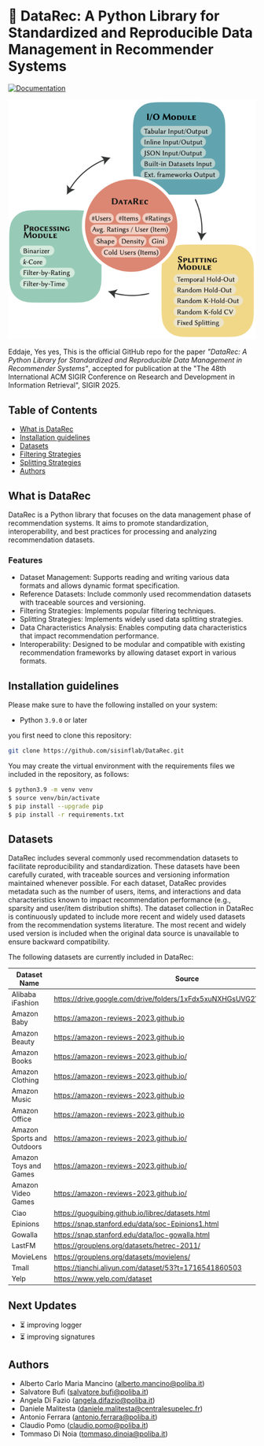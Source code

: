 # 🧩 DataRec: A Python Library for Standardized and Reproducible Data Management in Recommender Systems

[![Documentation](https://img.shields.io/badge/docs-online-blue.svg)](https://sisinflab.github.io/DataRec/)


<img src="datarec_architecture.png"  width="600">


Eddaje, Yes yes, This is the official GitHub repo for the paper *"DataRec: A Python Library for Standardized and Reproducible Data Management in Recommender Systems"*, accepted for publication at the "The 48th International ACM SIGIR Conference on Research and Development in Information Retrieval", SIGIR 2025.

## Table of Contents

- [What is DataRec](#what-is-datarec)
- [Installation guidelines](#installation-guidelines)
- [Datasets](#datasets)
- [Filtering Strategies](#filtering-strategies)
- [Splitting Strategies](#splitting-strategies)
- [Authors](#authors)

## What is DataRec
DataRec is a Python library that focuses on the data management phase of recommendation systems. It aims to promote standardization, interoperability, and best practices for processing and analyzing recommendation datasets.

### Features
- Dataset Management: Supports reading and writing various data formats and allows dynamic format specification.
- Reference Datasets: Include commonly used recommendation datasets with traceable sources and versioning.
- Filtering Strategies: Implements popular filtering techniques.
- Splitting Strategies: Implements widely used data splitting strategies.
- Data Characteristics Analysis: Enables computing data characteristics that impact recommendation performance.
- Interoperability: Designed to be modular and compatible with existing recommendation frameworks by allowing dataset export in various formats.

## Installation guidelines
Please make sure to have the following installed on your system:

* Python `3.9.0` or later

you first need to clone this repository:
```sh
git clone https://github.com/sisinflab/DataRec.git
```
You may create the virtual environment with the requirements files we included in the repository, as follows:
```sh
$ python3.9 -m venv venv
$ source venv/bin/activate
$ pip install --upgrade pip
$ pip install -r requirements.txt
```

## Datasets
DataRec includes several commonly used recommendation datasets to facilitate reproducibility and standardization. These datasets have been carefully curated, with traceable sources and versioning information maintained whenever possible.
For each dataset, DataRec provides metadata such as the number of users, items, and interactions and data characteristics known to impact recommendation performance (e.g., sparsity and user/item distribution shifts).
The dataset collection in DataRec is continuously updated to include more recent and widely used datasets from the recommendation systems literature. The most recent and widely used version is included when the original data source is unavailable to ensure backward compatibility.

The following datasets are currently included in DataRec:


| Dataset Name            | Source                                                                 |
|-------------------------|------------------------------------------------------------------------|
| Alibaba iFashion        | https://drive.google.com/drive/folders/1xFdx5xuNXHGsUVG2VIohFTXf9S7G5veq |
| Amazon Baby           | https://amazon-reviews-2023.github.io                                  |
| Amazon Beauty           | https://amazon-reviews-2023.github.io                                  |
| Amazon Books            | https://amazon-reviews-2023.github.io/                                 |
| Amazon Clothing         | https://amazon-reviews-2023.github.io/                                 |
| Amazon Music           | https://amazon-reviews-2023.github.io                                  |
| Amazon Office           | https://amazon-reviews-2023.github.io                                  |
| Amazon Sports and Outdoors | https://amazon-reviews-2023.github.io/                                 |
| Amazon Toys and Games  | https://amazon-reviews-2023.github.io/                                 |
| Amazon Video Games      | https://amazon-reviews-2023.github.io/                                 |
| Ciao | https://guoguibing.github.io/librec/datasets.html                      |
| Epinions                | https://snap.stanford.edu/data/soc-Epinions1.html                      |
| Gowalla                 | https://snap.stanford.edu/data/loc-gowalla.html                                          |
| LastFM                  | https://grouplens.org/datasets/hetrec-2011/                                                                |
| MovieLens               | https://grouplens.org/datasets/movielens/                                                |
| Tmall                       | https://tianchi.aliyun.com/dataset/53?t=1716541860503                                        |
| Yelp                        | https://www.yelp.com/dataset      |


## Next Updates
- ⏳ improving logger
- ⏳ improving signatures


## Authors

- Alberto Carlo Maria Mancino (alberto.mancino@poliba.it)
- Salvatore Bufi (salvatore.bufi@poliba.it)
- Angela Di Fazio (angela.difazio@poliba.it)
- Daniele Malitesta (daniele.malitesta@centralesupelec.fr)
- Antonio Ferrara (antonio.ferrara@poliba.it)
- Claudio Pomo (claudio.pomo@poliba.it)
- Tommaso Di Noia (tommaso.dinoia@poliba.it)
